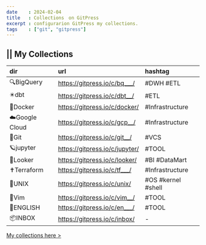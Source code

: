 ```yaml
---
date    : 2024-02-04
title   : Collections　on GitPress
excerpt : configurarion GitPress my collections.
tags    : ["git", "gitpress"]
---
```


## || My Collections

|dir|url|hashtag|
|:-|:-|:-|
|🔍BigQuery    |https://gitpress.io/c/bq___/   |#DWH #ETL|
|✴️dbt          |https://gitpress.io/c/dbt__/   |#ETL|
|🐋Docker      |https://gitpress.io/c/docker/  |#Infrastructure|
|☁️Google Cloud |https://gitpress.io/c/gcp__/   |#Infrastructure|
|📍Git         |https://gitpress.io/c/git__/   |#VCS|
|🪐jupyter     |https://gitpress.io/c/jupyter/ |#TOOL|
|🫧Looker      |https://gitpress.io/c/looker/  |#BI #DataMart|
|✝️Terraform    |https://gitpress.io/c/tf___/   |#Infrastructure|
|🩶UNIX        |https://gitpress.io/c/unix/    |#OS #kernel #shell|
|📗Vim         |https://gitpress.io/c/vim__/   |#TOOL|
|🎉ENGLISH     |https://gitpress.io/c/en___/   |#TOOL|
|📦INBOX       |https://gitpress.io/c/inbox/   |-|


[My collections here >](https://gitpress.io/@sh16ma/collections)

